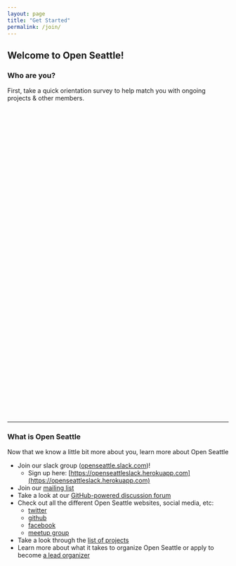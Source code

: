 ```yaml
---
layout: page
title: "Get Started"
permalink: /join/
---
```


## Welcome to Open Seattle!

### Who are you?

First, take a quick orientation survey to help match you with ongoing projects & other members.

<div class="typeform-widget" data-url="https://usatopenseattle.typeform.com/to/zyGtXR" data-text="Initial Orientation Survey" style="width:100%;height:700px;"></div>
<script>(function(){var qs,js,q,s,d=document,gi=d.getElementById,ce=d.createElement,gt=d.getElementsByTagName,id='typef_orm',b='https://s3-eu-west-1.amazonaws.com/share.typeform.com/';if(!gi.call(d,id)){js=ce.call(d,'script');js.id=id;js.src=b+'widget.js';q=gt.call(d,'script')[0];q.parentNode.insertBefore(js,q)}})()</script>


---

### What is Open Seattle

Now that we know a little bit more about you, learn more about Open Seattle

- Join our slack group ([openseattle.slack.com](http://openseattle.slack.com))!
  - Sign up here: [https://openseattleslack.herokuapp.com](https://openseattleslack.herokuapp.com)
- Join our [mailing list](http://openseattle.us3.list-manage2.com/subscribe/?u=f405e5b88dbe4706a8854768b&id=d0d6ff42a4)
- Take a look at our [GitHub-powered discussion forum](http://github.com/openseattle/discuss/issues)
- Check out all the different Open Seattle websites, social media, etc:
  - [twitter](http://twitter.com/open_seattle)
  - [github](http://github.com/openseattle)
  - [facebook](https://www.facebook.com/OpenSeattle)
  - [meetup group](http://meetup.com/openseattle)
- Take a look through the [list of projects](/projects)
- Learn more about what it takes to organize Open Seattle or apply to become [a lead organizer](/organize)

